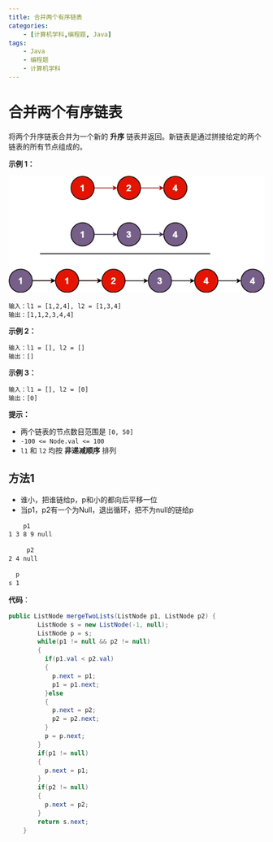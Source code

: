 ```yaml
---
title: 合并两个有序链表
categories:
    - [计算机学科,编程题, Java]
tags:
    - Java
    - 编程题
    - 计算机学科
---
```


# 合并两个有序链表

将两个升序链表合并为一个新的 **升序** 链表并返回。新链表是通过拼接给定的两个链表的所有节点组成的。 

 

**示例 1：**

![img](https://raw.githubusercontent.com/PigPigLetsGo/imeages/master/202401031127336.jpeg)

```
输入：l1 = [1,2,4], l2 = [1,3,4]
输出：[1,1,2,3,4,4]
```

**示例 2：**

```
输入：l1 = [], l2 = []
输出：[]
```

**示例 3：**

```
输入：l1 = [], l2 = [0]
输出：[0]
```

 

**提示：**

-  两个链表的节点数目范围是 `[0, 50]`
-  `-100 <= Node.val <= 100`
-  `l1` 和 `l2` 均按 **非递减顺序** 排列

## 方法1

-  谁小，把谁链给p，p和小的都向后平移一位
-  当p1，p2有一个为Null，退出循环，把不为null的链给p

```tex
    p1
1 3 8 9 null
```



```tex
	 p2
2 4 null
```



```tex
  p
s 1
```

**代码**：

```java
public ListNode mergeTwoLists(ListNode p1, ListNode p2) {
        ListNode s = new ListNode(-1, null);
        ListNode p = s;
        while(p1 != null && p2 != null)
        {
          if(p1.val < p2.val)
          {
            p.next = p1;
            p1 = p1.next;
          }else
          {
            p.next = p2;
            p2 = p2.next;
          }
          p = p.next;
        }
        if(p1 != null)
        {
          p.next = p1;
        }
        if(p2 != null)
        {
          p.next = p2;
        }
        return s.next;
    }
```

